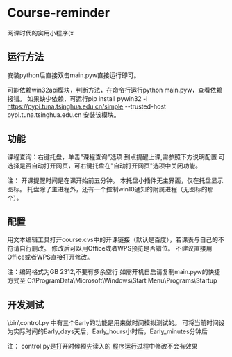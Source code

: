 # Course-reminder

网课时代的实用小程序(x

## 运行方法

安装python后直接双击main.pyw直接运行即可。

可能依赖win32api模块，判断方法，在命令行运行python main.pyw，查看依赖报错。
如果缺少依赖，可运行pip install pywin32 -i https://pypi.tuna.tsinghua.edu.cn/simple --trusted-host pypi.tuna.tsinghua.edu.cn 安装该模块。

## 功能

课程查询：右键托盘，单击"课程查询"选项
到点提醒上课,需参照下方说明配置
可选择是否自动打开网页，可右键托盘在"自动打开网页"选项中关闭功能。

注：
    开课提醒时间是在课开始前五分钟。
    本托盘小插件无主界面，仅在托盘显示图标。
    托盘除了主进程外，还有一个控制win10通知的附属进程（无图标的那个）。
        
## 配置

用文本编辑工具打开course.cvs中的开课链接（默认是百度），若课表与自己的不符请自行删改。
修改后可以用Office或者WPS预览是否错位。
不建议直接用Office或者WPS直接打开修改。

注：编码格式为GB 2312,不要有多余空行
    如需开机自启请复制main.pyw的快捷方式至 C:\ProgramData\Microsoft\Windows\Start Menu\Programs\Startup
    
## 开发测试
    
\bin\control.py 中有三个Early的功能是用来做时间模拟测试的。
可将当前时间设为实际时间的Early_days天后，Early_hours小时后，Early_minutes分钟后

注：
    control.py是打开时候预先读入的
    程序运行过程中修改不会有效果
